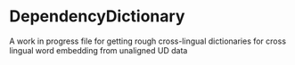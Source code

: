 # DependencyDictionary
A work in progress file for getting rough cross-lingual dictionaries for cross lingual word embedding from unaligned UD data
